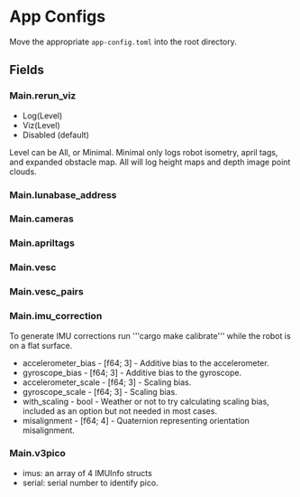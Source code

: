 # App Configs
Move the appropriate `app-config.toml` into the root directory.

## Fields

### Main.rerun_viz
* Log(Level)
* Viz(Level)
* Disabled (default)

Level can be All, or Minimal. Minimal only logs robot isometry, april tags, and expanded obstacle map. All will log height maps and depth image point clouds.

### Main.lunabase_address


### Main.cameras


### Main.apriltags

### Main.vesc

### Main.vesc_pairs

### Main.imu_correction
To generate IMU corrections run '''cargo make calibrate''' while the robot is on a flat surface.


* accelerometer_bias - [f64; 3] - Additive bias to the accelerometer.
* gyroscope_bias - [f64; 3] - Additive bias to the gyroscope.
* accelerometer_scale - [f64; 3] - Scaling bias.
* gyroscope_scale - [f64; 3] - Scaling bias.
* with_scaling - bool - Weather or not to try calculating scaling bias, included as an option but not needed in most cases.
* misalignment - [f64; 4] - Quaternion representing orientation misalignment. 


### Main.v3pico

* imus: an array of 4 IMUInfo structs
* serial: serial number to identify pico.
